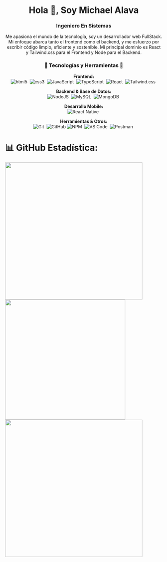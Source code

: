 <h1 align="center">Hola 👋, Soy Michael Alava</h1>
<h3 align="center">Ingeniero En Sistemas</h3>

<p align="center">Me apasiona el mundo de la tecnología, soy un desarrollador web FullStack. Mi enfoque abarca tanto el frontend como el backend, y me esfuerzo por escribir código limpio, eficiente y sostenible. Mi principal dominio es React y Tailwind.css para el Frontend y Node para el Backend.
</p>


<h3 align="center">🚀 Tecnologías y Herramientas 🚀</h3>


<p align="center">
  <!-- Grouped badges by type -->
  <strong>Frontend:</strong><br/>
  <img src="https://img.shields.io/badge/HTML5-DD4B25?style=for-the-badge&logo=html5&logoColor=white" alt="html5" />&nbsp;
  <img src="https://img.shields.io/badge/CSS3-1572B6?style=for-the-badge&logo=css3&logoColor=white" alt="css3" />&nbsp;
  <img src="https://img.shields.io/badge/JavaScript-F7DF1E?style=for-the-badge&logo=javascript&logoColor=black" alt="JavaScript" />&nbsp;
  <img src="https://img.shields.io/badge/TypeScript-3178C6?style=for-the-badge&logo=typescript&logoColor=white" alt="TypeScript" />&nbsp;
  <img src="https://img.shields.io/badge/React-3880FF?style=for-the-badge&logo=react&logoColor=white" alt="React" />&nbsp;
  <img src="https://img.shields.io/badge/Tailwind_CSS-grey?style=for-the-badge&logo=tailwind-css&logoColor=38B2AC" alt="Tailwind.css" />&nbsp;
  <!-- ... other frontend technologies ... -->
</p>



<p align="center">
  <strong>Backend & Base de Datos:</strong><br/>
  <img src="https://img.shields.io/badge/node.js-6DA55F?style=for-the-badge&logo=node.js&logoColor=white" alt="NodeJS" />&nbsp; 
  <img src="https://img.shields.io/badge/MySQL-4479A1?style=for-the-badge&logo=mysql&logoColor=white" alt="MySQL" />&nbsp; 
  <img src="https://img.shields.io/badge/MongoDB-%234ea94b.svg?style=for-the-badge&logo=mongodb&logoColor=white" alt="MongoDB" />&nbsp; 
  <!-- ... other backend and database technologies ... -->
</p>

<p align="center">
    <strong>Desarrollo Mobile:</strong><br/>
    <img src="https://img.shields.io/badge/React%20Native-3880FF?style=for-the-badge&logo=react&logoColor=white" alt="React Native" />&nbsp;
  <!-- ... other mobile development technologies ... -->
</p>

<p align="center">
  <strong>Herramientas & Otros:</strong><br/>
  <img src="https://img.shields.io/badge/Git-F05032?style=for-the-badge&logo=git&logoColor=white" alt="Git" />&nbsp;
  <img src="https://img.shields.io/badge/github-%23121011.svg?style=for-the-badge&logo=github&logoColor=white" alt="GitHub" />
  <img src="https://img.shields.io/badge/NPM-CB3837?style=for-the-badge&logo=npm&logoColor=white" alt="NPM" />&nbsp;
  <img src="https://img.shields.io/badge/VS_Code-007ACC?style=for-the-badge&logo=visualstudiocode&logoColor=white" alt="VS Code" />&nbsp;
  <img src="https://img.shields.io/badge/Postman-FF6C37?style=for-the-badge&logo=postman&logoColor=white" alt="Postman" />&nbsp;
  <!-- ... other tools and technologies ... -->
</p>

# 📊 GitHub Estadística:

<div>
  <img width="440px" src="https://github-readme-stats.vercel.app/api?username=LightKra&show_icons=true&theme=onedark">
  <img width="385px" src="https://github-readme-stats.anuraghazra1.vercel.app/api/top-langs/?username=LightKra&layout=compact&theme=onedark" />
  <img width="440px" src="https://github-readme-activity-graph.vercel.app/graph?username=LightKra&theme=github">
</div>
